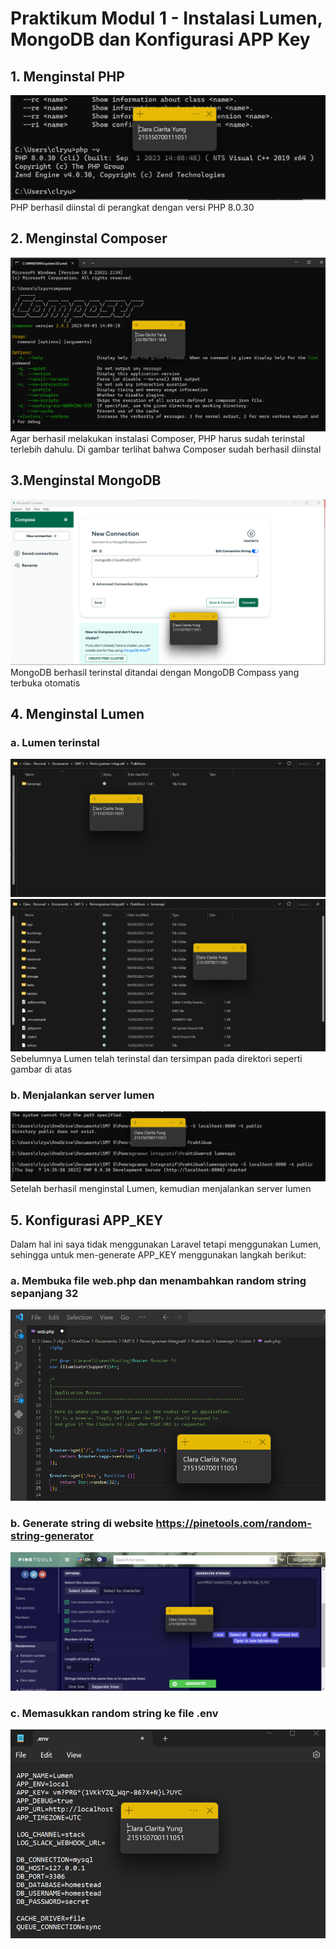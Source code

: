 # Praktikum Modul 1 - Instalasi Lumen, MongoDB dan Konfigurasi APP Key

## 1. Menginstal PHP
![img1](screenshot/php.png)
PHP berhasil diinstal di perangkat dengan versi PHP 8.0.30

## 2. Menginstal Composer
![img1](screenshot/composer.png)
Agar berhasil melakukan instalasi Composer, PHP harus sudah terinstal terlebih dahulu. Di gambar terlihat bahwa Composer sudah berhasil diinstal

## 3.Menginstal MongoDB
![img1](screenshot/mongo.png)
MongoDB berhasil terinstal ditandai dengan MongoDB Compass yang terbuka otomatis

## 4. Menginstal Lumen
### a. Lumen terinstal
![img1](screenshot/lumenapi.png)
![img1](screenshot/direktori.png)
Sebelumnya Lumen telah terinstal dan tersimpan pada direktori seperti gambar di atas
### b. Menjalankan server lumen
![img1](screenshot/server.png)
Setelah berhasil menginstal Lumen, kemudian menjalankan server lumen

## 5. Konfigurasi APP_KEY
Dalam hal ini saya tidak menggunakan Laravel tetapi menggunakan Lumen, sehingga untuk men-generate APP_KEY menggunakan langkah berikut:
### a. Membuka file web.php dan menambahkan random string sepanjang 32
![img1](screenshot/endpoint.png)
### b. Generate string di website https://pinetools.com/random-string-generator
![img1](screenshot/pinetools.png)
### c. Memasukkan random string ke file .env
![img1](screenshot/enc.png)



